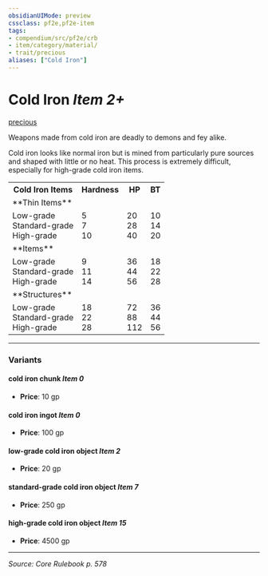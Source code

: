 ```yaml
---
obsidianUIMode: preview
cssclass: pf2e,pf2e-item
tags:
- compendium/src/pf2e/crb
- item/category/material/
- trait/precious
aliases: ["Cold Iron"]
---
```

# Cold Iron *Item 2+*  
[precious](rules/traits/precious.md "Precious Item Trait")  


Weapons made from cold iron are deadly to demons and fey alike.

Cold iron looks like normal iron but is mined from particularly pure sources and shaped with little or no heat. This process is extremely difficult, especially for high-grade cold iron items.

<table>
<tr>
  <th>Cold Iron Items</th>
  <th>Hardness</th>
  <th>HP</th>
  <th>BT</th>
</tr>
<tr>
  <td>**Thin Items**</td>
  <td></td>
  <td></td>
  <td></td>
</tr>
<tr>
  <td>Low-grade<br />Standard-grade<br />High-grade</td>
  <td>5<br />7<br />10</td>
  <td>20<br />28<br />40</td>
  <td>10<br />14<br />20</td>
</tr>
<tr>
  <td>**Items**</td>
  <td></td>
  <td></td>
  <td></td>
</tr>
<tr>
  <td>Low-grade<br />Standard-grade<br />High-grade</td>
  <td>9<br />11<br />14</td>
  <td>36<br />44<br />56</td>
  <td>18<br />22<br />28</td>
</tr>
<tr>
  <td>**Structures**</td>
  <td></td>
  <td></td>
  <td></td>
</tr>
<tr>
  <td>Low-grade<br />Standard-grade<br />High-grade</td>
  <td>18<br />22<br />28</td>
  <td>72<br />88<br />112</td>
  <td>36<br />44<br />56</td>
</tr>
</table>


---

### Variants

#### cold iron chunk *Item 0*

- **Price**: 10 gp

#### cold iron ingot *Item 0*

- **Price**: 100 gp

#### low-grade cold iron object *Item 2*

- **Price**: 20 gp

#### standard-grade cold iron object *Item 7*

- **Price**: 250 gp

#### high-grade cold iron object *Item 15*

- **Price**: 4500 gp

---
*Source: Core Rulebook p. 578*